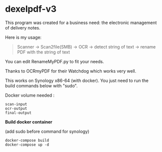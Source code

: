 # dexelpdf-v3

This program was created for a business need: the electronic management of delivery notes.

Here is my usage:

> Scanner -> Scan2file(SMB) -> OCR -> detect string of text -> rename
> PDF with the string of text

You can edit RenameMyPDF.py to fit your needs.

Thanks to OCRmyPDF for their Watchdog which works very well.

This works on Synology x86-64 (with docker).
You just need to run the build commands below with "sudo".

Docker volume needed :

```
scan-input
ocr-output
final-output
```

**Build docker container**

(add sudo before command for synology)

```
docker-compose build
docker-compose up -d
```
